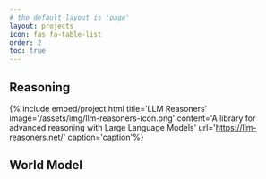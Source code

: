 ```yaml
---
# the default layout is 'page'
layout: projects
icon: fas fa-table-list
order: 2
toc: true
---
```


## Reasoning
{% include embed/project.html title='LLM Reasoners'
                              image='/assets/img/llm-reasoners-icon.png'
                              content='A library for advanced reasoning with Large Language Models'
                              url='https://llm-reasoners.net/'
                              caption='caption'%}

## World Model
